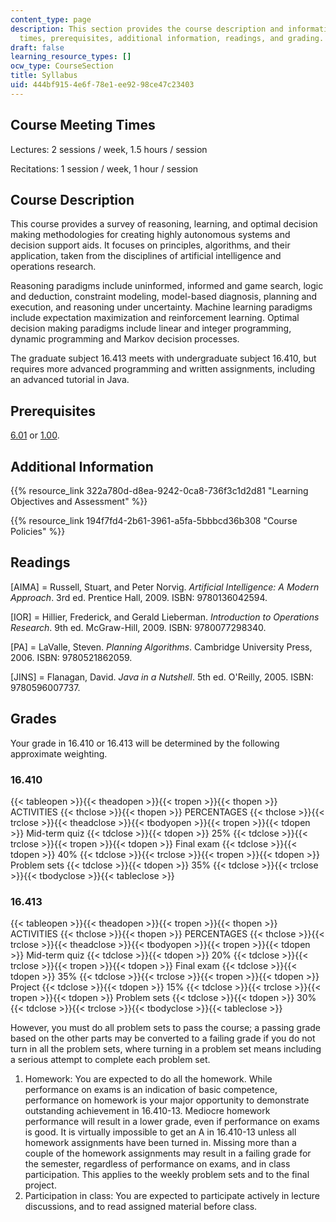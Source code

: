 ```yaml
---
content_type: page
description: This section provides the course description and information on meeting
  times, prerequisites, additional information, readings, and grading.
draft: false
learning_resource_types: []
ocw_type: CourseSection
title: Syllabus
uid: 444bf915-4e6f-78e1-ee92-98ce47c23403
---
```

## Course Meeting Times

Lectures: 2 sessions / week, 1.5 hours / session

Recitations: 1 session / week, 1 hour / session

## Course Description

This course provides a survey of reasoning, learning, and optimal decision making methodologies for creating highly autonomous systems and decision support aids. It focuses on principles, algorithms, and their application, taken from the disciplines of artificial intelligence and operations research.

Reasoning paradigms include uninformed, informed and game search, logic and deduction, constraint modeling, model-based diagnosis, planning and execution, and reasoning under uncertainty. Machine learning paradigms include expectation maximization and reinforcement learning. Optimal decision making paradigms include linear and integer programming, dynamic programming and Markov decision processes.

The graduate subject 16.413 meets with undergraduate subject 16.410, but requires more advanced programming and written assignments, including an advanced tutorial in Java.

## Prerequisites

[6.01](/courses/6-01sc-introduction-to-electrical-engineering-and-computer-science-i-spring-2011) or [1.00](/courses/1-00-introduction-to-computers-and-engineering-problem-solving-spring-2012).

## Additional Information

{{% resource_link 322a780d-d8ea-9242-0ca8-736f3c1d2d81 "Learning Objectives and Assessment" %}}

{{% resource_link 194f7fd4-2b61-3961-a5fa-5bbbcd36b308 "Course Policies" %}}

## Readings

\[AIMA\] = Russell, Stuart, and Peter Norvig. _Artificial Intelligence: A Modern Approach_. 3rd ed. Prentice Hall, 2009. ISBN: 9780136042594.

\[IOR\] = Hillier, Frederick, and Gerald Lieberman. _Introduction to Operations Research_. 9th ed. McGraw-Hill, 2009. ISBN: 9780077298340.

\[PA\] = LaValle, Steven. _Planning Algorithms_. Cambridge University Press, 2006. ISBN: 9780521862059.

\[JINS\] = Flanagan, David. _Java in a Nutshell_. 5th ed. O'Reilly, 2005. ISBN: 9780596007737.

## Grades

Your grade in 16.410 or 16.413 will be determined by the following approximate weighting.

### 16.410

{{< tableopen >}}{{< theadopen >}}{{< tropen >}}{{< thopen >}}
ACTIVITIES
{{< thclose >}}{{< thopen >}}
PERCENTAGES
{{< thclose >}}{{< trclose >}}{{< theadclose >}}{{< tbodyopen >}}{{< tropen >}}{{< tdopen >}}
Mid-term quiz
{{< tdclose >}}{{< tdopen >}}
25%
{{< tdclose >}}{{< trclose >}}{{< tropen >}}{{< tdopen >}}
Final exam
{{< tdclose >}}{{< tdopen >}}
40%
{{< tdclose >}}{{< trclose >}}{{< tropen >}}{{< tdopen >}}
Problem sets
{{< tdclose >}}{{< tdopen >}}
35%
{{< tdclose >}}{{< trclose >}}{{< tbodyclose >}}{{< tableclose >}}

### 16.413

{{< tableopen >}}{{< theadopen >}}{{< tropen >}}{{< thopen >}}
ACTIVITIES
{{< thclose >}}{{< thopen >}}
PERCENTAGES
{{< thclose >}}{{< trclose >}}{{< theadclose >}}{{< tbodyopen >}}{{< tropen >}}{{< tdopen >}}
Mid-term quiz
{{< tdclose >}}{{< tdopen >}}
20%
{{< tdclose >}}{{< trclose >}}{{< tropen >}}{{< tdopen >}}
Final exam
{{< tdclose >}}{{< tdopen >}}
35%
{{< tdclose >}}{{< trclose >}}{{< tropen >}}{{< tdopen >}}
Project
{{< tdclose >}}{{< tdopen >}}
15%
{{< tdclose >}}{{< trclose >}}{{< tropen >}}{{< tdopen >}}
Problem sets
{{< tdclose >}}{{< tdopen >}}
30%
{{< tdclose >}}{{< trclose >}}{{< tbodyclose >}}{{< tableclose >}}

However, you must do all problem sets to pass the course; a passing grade based on the other parts may be converted to a failing grade if you do not turn in all the problem sets, where turning in a problem set means including a serious attempt to complete each problem set.

1. Homework: You are expected to do all the homework. While performance on exams is an indication of basic competence, performance on homework is your major opportunity to demonstrate outstanding achievement in 16.410-13. Mediocre homework performance will result in a lower grade, even if performance on exams is good. It is virtually impossible to get an A in 16.410-13 unless all homework assignments have been turned in. Missing more than a couple of the homework assignments may result in a failing grade for the semester, regardless of performance on exams, and in class participation. This applies to the weekly problem sets and to the final project.
2. Participation in class: You are expected to participate actively in lecture discussions, and to read assigned material before class.